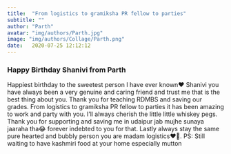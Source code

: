 ```yaml
---
title:  "From logistics to gramiksha PR fellow to parties"
subtitle: ""
author: "Parth"
avatar: "img/authors/Parth.jpg"
image: "img/authors/Collage/Parth.png"
date:   2020-07-25 12:12:12
---
```


### Happy Birthday Shanivi from Parth

Happiest birthday to the sweetest person I have ever known❤️ Shanivi you have always been a very genuine and caring friend and trust me that is the best thing about you. Thank you for teaching RDMBS and saving our grades. From logistics to gramiksha PR fellow to parties it has been amazing to work and party with you. I’ll always cherish the little little whiskey pegs. Thank you for supporting and saving me in udaipur jab mujhe sunaya jaaraha tha😂 forever indebted to you for that. Lastly always stay the same pure hearted and bubbly person you are madam logistics❤️🍺. 
PS: Still waiting to have kashmiri food at your home especially mutton